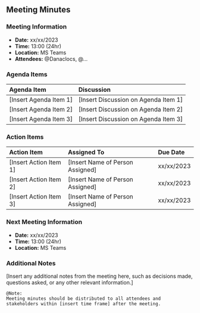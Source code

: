 ## Meeting Minutes
### Meeting Information
* **Date:** xx/xx/2023
* **Time:** 13:00 (24hr)
* **Location:** MS Teams
* **Attendees:** @Danaclocs, @...

### Agenda Items
|Agenda Item|Discussion|
|:-|:-|
|[Insert Agenda Item 1]|[Insert Discussion on Agenda Item 1]|
|[Insert Agenda Item 2]|[Insert Discussion on Agenda Item 2]|
|[Insert Agenda Item 3]|[Insert Discussion on Agenda Item 3]|

### Action Items
|Action Item|Assigned To|Due Date|
|:-|:-|:-|
|[Insert Action Item 1]|[Insert Name of Person Assigned]|xx/xx/2023|
|[Insert Action Item 2]|[Insert Name of Person Assigned]|xx/xx/2023|
|[Insert Action Item 3]|[Insert Name of Person Assigned]|xx/xx/2023|

### Next Meeting Information
* **Date:** xx/xx/2023
* **Time:** 13:00 (24hr)
* **Location:** MS Teams

### Additional Notes
[Insert any additional notes from the meeting here, such as decisions made, questions asked, or any other relevant information.]

```gherkin
@Note:
Meeting minutes should be distributed to all attendees and stakeholders within [insert time frame] after the meeting.
```
